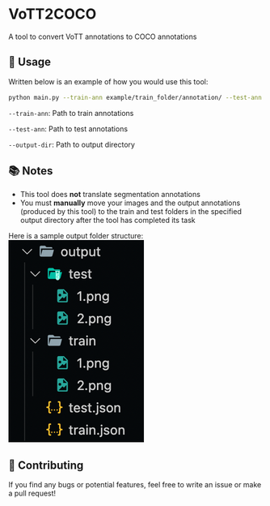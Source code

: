# VoTT2COCO
A tool to convert VoTT annotations to COCO annotations

## 🔨 Usage
Written below is an example of how you would use this tool:
```bash
python main.py --train-ann example/train_folder/annotation/ --test-ann example/test_folder/annotation/ --output-dir output
```

`--train-ann`: Path to train annotations

`--test-ann`: Path to test annotations

`--output-dir`: Path to output directory

## 📚 Notes
- This tool does **not** translate segmentation annotations
- You must **manually** move your images and the output annotations (produced by this tool) to the train and test folders in the specified output directory after the tool has completed its task

Here is a sample output folder structure:
![Output Folder Structure](folder-structure.png)

## 🎉 Contributing
If you find any bugs or potential features, feel free to write an issue or make a pull request!

